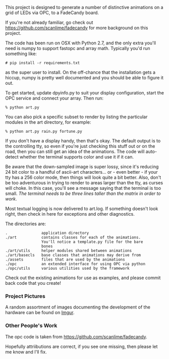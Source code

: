 This project is designed to generate a number of distinctive animations on
a grid of LEDs via OPC, to a FadeCandy board.

If you're not already familiar, go check out
https://github.com/scanlime/fadecandy for more background on this project.

The code has been run on OSX with Python 2.7, and the only extra you'll need
is numpy to support fastopc and array math. Typically you'd run something
like:

    # pip install -r requirements.txt

as the super user to install. On the off-chance that the installation gets
a hiccup, numpy is pretty well documented and you should be able to figure
it out.

To get started, update dpyinfo.py to suit your display configuration, start
the OPC service and connect your array. Then run:

    % python art.py

You can also pick a specific subset to render by listing the particular
modules in the art directory, for example:

    % python art.py rain.py fortune.py

If you don't have a display handy, then that's okay. The default output is
to the controlling tty, so even if you're just checking this stuff out
or on the road, then you can still get an idea of the animations. The code
will auto-detect whether the terminal supports color and use it if it can.

Be aware that the down-sampled image is super lossy, since it's reducing
24 bit color to a handful of ascii-art characters... or - even better - if
your tty has a 256 color mode, then things will look quite a bit better.
Also, don't be too adventurous in trying to render to areas larger than the
tty, as curses will choke. In this case, you'll see a message saying that
the terminal is too small. *The terminal needs to be three lines taller
than the matrix in order to work*.

Most textual logging is now delivered to art.log. If something doesn't
look right, then check in here for exceptions and other diagnostics.

The directories are:

    .               application directory
    ./art           contains classes for each of the animations.
                    You'll notice a template.py file for the bare
                    bones
    ./art/utils     helper modules shared between animations
    ./art/basecls   base classes that animations may derive from
    ./assets        files that are used by the animations
    ./opc           an extended interface for using OPC via python
    ./opc/utils     various utilities used by the framework

Check out the existing animations for use as examples, and please commit
back code that you create!


### Project Pictures

A random assortment of images documenting the development of the hardware
can be found on [Imgur](http://ak15199.imgur.com/all).

### Other People's Work

The opc code is taken from https://github.com/scanlime/fadecandy.

Hopefully attriibutions are correct, if you see one missing,
then please let me know and I'll fix.
